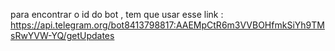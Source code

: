 para encontrar o id do bot , tem que usar esse link : https://api.telegram.org/bot8413798817:AAEMpCtR6m3VVBOHfmkSiYh9TMsRwYVW-YQ/getUpdates
